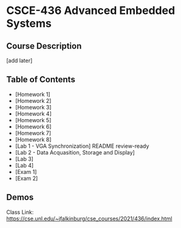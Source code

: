 # CSCE-436 Advanced Embedded Systems

## Course Description
[add later]

## Table of Contents
* [Homework 1]
* [Homework 2]
* [Homework 3]
* [Homework 4]
* [Homework 5]
* [Homework 6]
* [Homework 7]
* [Homework 8]
* [Lab 1 - VGA Synchronization] README review-ready
* [Lab 2 - Data Acquasition, Storage and Display]
* [Lab 3]
* [Lab 4]
* [Exam 1]
* [Exam 2]

## Demos


Class Link: https://cse.unl.edu/~jfalkinburg/cse_courses/2021/436/index.html





